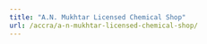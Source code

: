 ```yaml
---
title: "A.N. Mukhtar Licensed Chemical Shop"
url: /accra/a-n-mukhtar-licensed-chemical-shop/
---
```

